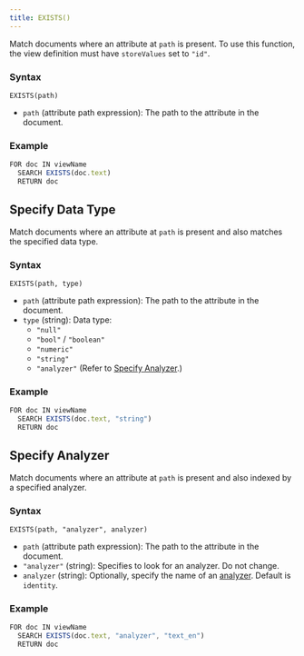 ```yaml
---
title: EXISTS()
---
```


Match documents where an attribute at `path` is present. To use this function, the view definition must have `storeValues` set to `"id"`.

### Syntax

`EXISTS(path)`

- `path` (attribute path expression): The path to the attribute in the document.

### Example

```js
FOR doc IN viewName
  SEARCH EXISTS(doc.text)
  RETURN doc
```

## Specify Data Type

Match documents where an attribute at `path` is present and also matches the specified data type.

### Syntax

`EXISTS(path, type)`

- `path` (attribute path expression): The path to the attribute in the document.
- `type` (string): Data type:
  - `"null"`
  - `"bool"` / `"boolean"`
  - `"numeric"`
  - `"string"`
  - `"analyzer"` (Refer to [Specify Analyzer](#specify-analyzer).)

### Example

```js
FOR doc IN viewName
  SEARCH EXISTS(doc.text, "string")
  RETURN doc
```

## Specify Analyzer

Match documents where an attribute at `path` is present and also indexed by a specified analyzer.

### Syntax

`EXISTS(path, "analyzer", analyzer)`

- `path` (attribute path expression): The path to the attribute in the document.
- `"analyzer"` (string): Specifies to look for an analyzer. Do not change.
- `analyzer` (string): Optionally, specify the name of an [analyzer](../../analyzers/index.md). Default is `identity`.

### Example

```js
FOR doc IN viewName
  SEARCH EXISTS(doc.text, "analyzer", "text_en")
  RETURN doc
```
